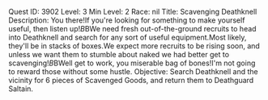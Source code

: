 Quest ID: 3902
Level: 3
Min Level: 2
Race: nil
Title: Scavenging Deathknell
Description: You there!If you're looking for something to make yourself useful, then listen up!$B$BWe need fresh out-of-the-ground recruits to head into Deathknell and search for any sort of useful equipment.Most likely, they'll be in stacks of boxes.We expect more recruits to be rising soon, and unless we want them to stumble about naked we had better get to scavenging!$B$BWell get to work, you miserable bag of bones!I'm not going to reward those without some hustle.
Objective: Search Deathknell and the vicinity for 6 pieces of Scavenged Goods, and return them to Deathguard Saltain.
